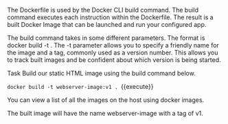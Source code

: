 The Dockerfile is used by the Docker CLI build command. The build command executes each instruction within the Dockerfile. The result is a built Docker Image that can be launched and run your configured app.

The build command takes in some different parameters. The format is docker build -t <build-directory>. The -t parameter allows you to specify a friendly name for the image and a tag, commonly used as a version number. This allows you to track built images and be confident about which version is being started.

Task
Build our static HTML image using the build command below.

`docker build -t webserver-image:v1 . `{{execute}}

You can view a list of all the images on the host using docker images.

The built image will have the name webserver-image with a tag of v1.